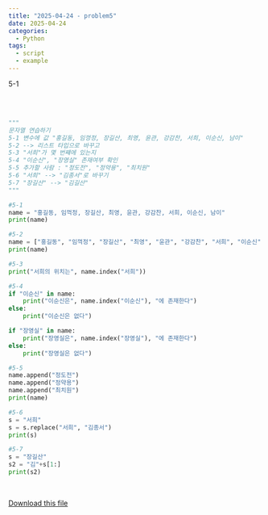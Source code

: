 ```yaml
---
title: "2025-04-24 - problem5"
date: 2025-04-24
categories:
  - Python
tags:
  - script
  - example
---
```


5-1

<div style="white-space: pre-wrap; word-break: break-word;">

```python
"""
문자열 연습하기 
5-1 변수에 값 "홍길동, 임껑정, 장길산, 최영, 윤관, 강감찬, 서희, 이순신, 남이"
5-2 --> 리스트 타입으로 바꾸고 
5-3 "서희"가 몇 번쨰에 있는지 
5-4 "이순신", "장영실" 존재여부 확인 
5-5 추가할 사람 : "정도전", "정약용", "최치원"
5-6 "서희" --> "김종서"로 바꾸기
5-7 "장길산" --> "김길산"
"""

#5-1
name = "홍길동, 임꺽정, 장길산, 최영, 윤관, 강감찬, 서희, 이순신, 남이"
print(name)

#5-2
name = ["홍길동", "임꺽정", "장길산", "최영", "윤관", "강감찬", "서희", "이순신", "남이"]
print(name)

#5-3
print("서희의 위치는", name.index("서희"))

#5-4
if "이순신" in name:
    print("이순신은", name.index("이순신"), "에 존재한다")
else: 
    print("이순신은 없다")

if "장영실" in name:
    print("장영실은", name.index("장영실"), "에 존재한다")
else: 
    print("장영실은 없다")

#5-5
name.append("정도전")
name.append("정약용")
name.append("최치원")
print(name)

#5-6
s = "서희"
s = s.replace("서희", "김종서")
print(s)

#5-7
s = "장길산"
s2 = "김"+s[1:]
print(s2)


```

</div>

[Download this file](/assets/files/문제5.py)
